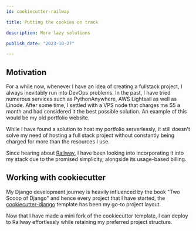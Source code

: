 ```yaml
---
id: cookiecutter-railway

title: Putting the cookies on track

description: More lazy solutions

publish_date: "2023-10-27"

---
```


## Motivation

For a while now, whenever I have an idea of creating a fullstack project, I always inevitably run into DevOps problems. In the past, I have tried numerous services such as PythonAnywhere, AWS Lightsail as well as Linode. After some time, I settled with a VPS node that charges me $5 a month and had considered it the best possible solution. An example of this would be my old portfolio website.

While I have found a solution to host my portfolio serverlessly, it still doesn't solve my need of hosting a full stack project without constantly being charged for more than the resources I use.

Since hearing about [Railway](https://railway.app), I have been looking into incorporating it into my stack due to the promised simplicity, alongside its usage-based billing. 

## Working with cookiecutter

My Django development journey is heavily influenced by the book "Two Scoop of Django" and hence every project that I have started, the [cookiecutter-django](https://github.com/cookiecutter/cookiecutter-django) template has been my go-to project layout.

Now that I have made a mini fork of the cookiecutter template, I can deploy to Railway effortlessly while retaining my preferred project structure.